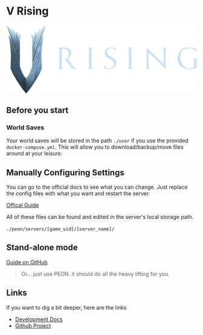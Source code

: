# V Rising

![V Rising](../../images/game-logos/vrising.png)

## Before you start

### World Saves

Your world saves will be stored in the path `./user` if you use the provided `docker-compose.yml`.
This will allow you to download/backup/move files around at your leisure.

## Manually Configuring Settings

You can go to the official docs to see what you can change. Just replace the config files with what you want and restart the server.

[Offical Guide](https://github.com/StunlockStudios/vrising-dedicated-server-instructions)

All of these files can be found and edited in the server's local storage path.

`./peon/servers/[game_uid]/[server_name]/`

## Stand-alone mode

[Guide on GitHub](https://github.com/the-peon-project/peon-warplans/tree/main/vrising#Guide)

> Or... just use PEON. it should do all the heavy lifting for you.

## Links

If you want to dig a bit deeper, here are the links

- [Development Docs](../../development/games/vrising.md)
- [Github Project](https://github.com/the-peon-project/peon-warplans/tree/main/vrising)
